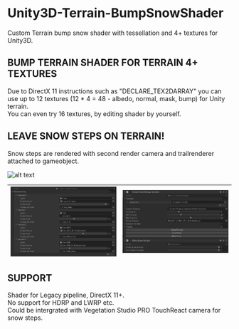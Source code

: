 # Unity3D-Terrain-BumpSnowShader #
Custom Terrain bump snow shader with tessellation and 4+ textures for Unity3D.

## BUMP TERRAIN SHADER FOR TERRAIN 4+ TEXTURES ##
Due to DirectX 11 instructions such as "DECLARE_TEX2DARRAY" you can use up to 12 textures (12 * 4 = 48 - albedo, normal, mask, bump) for Unity terrain.  
You can even try 16 textures, by editing shader by yourself.

## LEAVE SNOW STEPS ON TERRAIN! ##
Snow steps are rendered with second render camera and trailrenderer attached to gameobject.  

![alt text](Images/sample.gif)

| ![alt text](Images/custom_texture_array_settings.png) | ![alt text](Images/settings.png) |
|------------------------------------|--------------------------------------|

## SUPPORT ##  
Shader for Legacy pipeline, DirectX 11+.  
No support for HDRP and LWRP etc.  
Could be intergrated with Vegetation Studio PRO TouchReact camera for snow steps.  
